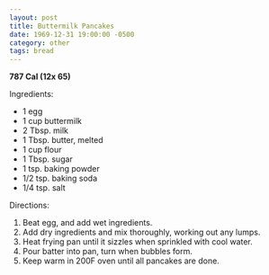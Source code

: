 ```yaml
---
layout: post
title: Buttermilk Pancakes
date: 1969-12-31 19:00:00 -0500
category: other
tags: bread
---
```

<b>787 Cal (12x 65)</b>
<p>Ingredients:</p><ul>
<li>1	egg</li>
<li>1 cup	buttermilk</li>
<li>2 Tbsp.	milk</li>
<li>1 Tbsp.	butter, melted</li>
<li>1 cup	flour</li>
<li>1 Tbsp.	sugar</li>
<li>1 tsp.	baking powder</li>
<li>1/2 tsp.	baking soda</li>
<li>1/4 tsp.	salt</li>
</ul>
<p>Directions:</p>
<ol>
<li>Beat egg, and add wet ingredients.</li>
<li>Add dry ingredients and mix thoroughly, working out any lumps.</li>
<li>Heat frying pan until it sizzles when sprinkled with cool water.</li>
<li>Pour batter into pan, turn when bubbles form.</li>
<li>Keep warm in 200F oven until all pancakes are done.</li>
</ol>
